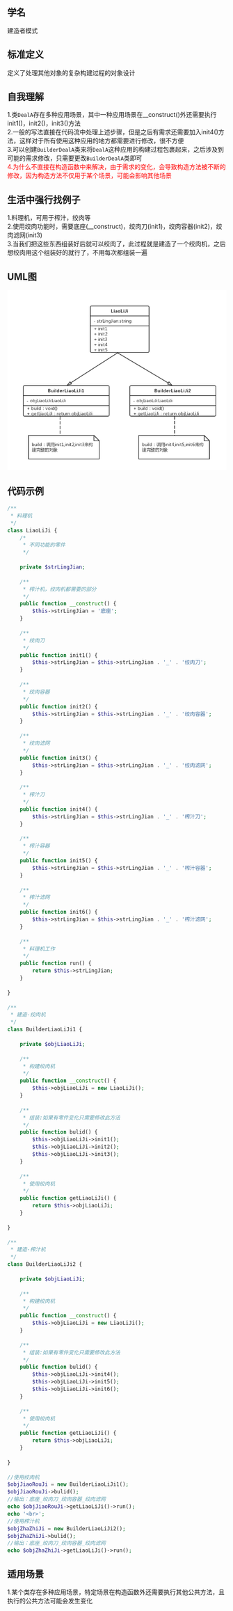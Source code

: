 

## 学名
建造者模式

## 标准定义
定义了处理其他对象的复杂构建过程的对象设计

## 自我理解
1.类<code>DealA</code>存在多种应用场景，其中一种应用场景在__construct()外还需要执行init1()，init2()，init3()方法
<br>
2.一般的写法直接在代码流中处理上述步骤，但是之后有需求还需要加入init4()方法，这样对于所有使用这种应用的地方都需要进行修改，很不方便
<br>
3.可以创建<code>BuilderDealA</code>类来将<code>DealA</code>这种应用的构建过程包裹起来，之后涉及到可能的需求修改，只需要更改<code>BuilderDealA</code>类即可
<br>
<font color='red'>4.为什么不直接在构造函数中来解决，由于需求的变化，会导致构造方法被不断的修改，因为构造方法不仅用于某个场景，可能会影响其他场景</font>

## 生活中强行找例子
1.料理机，可用于榨汁，绞肉等
<br>
2.使用绞肉功能时，需要底座(__construct)，绞肉刀(init1)，绞肉容器(init2)，绞肉滤网(init3)
<br>
3.当我们把这些东西组装好后就可以绞肉了，此过程就是建造了一个绞肉机，之后想绞肉用这个组装好的就行了，不用每次都组装一遍

## UML图
![iamge](https://github.com/beautymyth/skilltree/raw/master/design%20pattern/images/%E5%BB%BA%E9%80%A0%E8%80%85%E6%A8%A1%E5%BC%8F.png)

## 代码示例
```php
/**
 * 料理机
 */
class LiaoLiJi {
    /*
     * 不同功能的零件
     */

    private $strLingJian;

    /**
     * 榨汁机，绞肉机都需要的部分
     */
    public function __construct() {
        $this->strLingJian = '底座';
    }

    /**
     * 绞肉刀
     */
    public function init1() {
        $this->strLingJian = $this->strLingJian . '_' . '绞肉刀';
    }

    /**
     * 绞肉容器
     */
    public function init2() {
        $this->strLingJian = $this->strLingJian . '_' . '绞肉容器';
    }

    /**
     * 绞肉滤网
     */
    public function init3() {
        $this->strLingJian = $this->strLingJian . '_' . '绞肉滤网';
    }

    /**
     * 榨汁刀
     */
    public function init4() {
        $this->strLingJian = $this->strLingJian . '_' . '榨汁刀';
    }

    /**
     * 榨汁容器
     */
    public function init5() {
        $this->strLingJian = $this->strLingJian . '_' . '榨汁容器';
    }

    /**
     * 榨汁滤网
     */
    public function init6() {
        $this->strLingJian = $this->strLingJian . '_' . '榨汁滤网';
    }

    /**
     * 料理机工作
     */
    public function run() {
        return $this->strLingJian;
    }

}

/**
 * 建造-绞肉机
 */
class BuilderLiaoLiJi1 {

    private $objLiaoLiJi;

    /**
     * 构建绞肉机
     */
    public function __construct() {
        $this->objLiaoLiJi = new LiaoLiJi();
    }

    /**
     * 组装:如果有零件变化只需要修改此方法
     */
    public function bulid() {
        $this->objLiaoLiJi->init1();
        $this->objLiaoLiJi->init2();
        $this->objLiaoLiJi->init3();
    }

    /**
     * 使用绞肉机
     */
    public function getLiaoLiJi() {
        return $this->objLiaoLiJi;
    }

}

/**
 * 建造-榨汁机
 */
class BuilderLiaoLiJi2 {

    private $objLiaoLiJi;

    /**
     * 构建绞肉机
     */
    public function __construct() {
        $this->objLiaoLiJi = new LiaoLiJi();
    }

    /**
     * 组装:如果有零件变化只需要修改此方法
     */
    public function bulid() {
        $this->objLiaoLiJi->init4();
        $this->objLiaoLiJi->init5();
        $this->objLiaoLiJi->init6();
    }

    /**
     * 使用绞肉机
     */
    public function getLiaoLiJi() {
        return $this->objLiaoLiJi;
    }

}

//使用绞肉机
$objJiaoRouJi = new BuilderLiaoLiJi1();
$objJiaoRouJi->bulid();
//输出：底座_绞肉刀_绞肉容器_绞肉滤网
echo $objJiaoRouJi->getLiaoLiJi()->run();
echo '<br>';
//使用榨汁机
$objZhaZhiJi = new BuilderLiaoLiJi2();
$objZhaZhiJi->bulid();
//输出：底座_绞肉刀_绞肉容器_绞肉滤网
echo $objZhaZhiJi->getLiaoLiJi()->run();
```

## 适用场景
1.某个类存在多种应用场景，特定场景在构造函数外还需要执行其他公共方法，且执行的公共方法可能会发生变化
